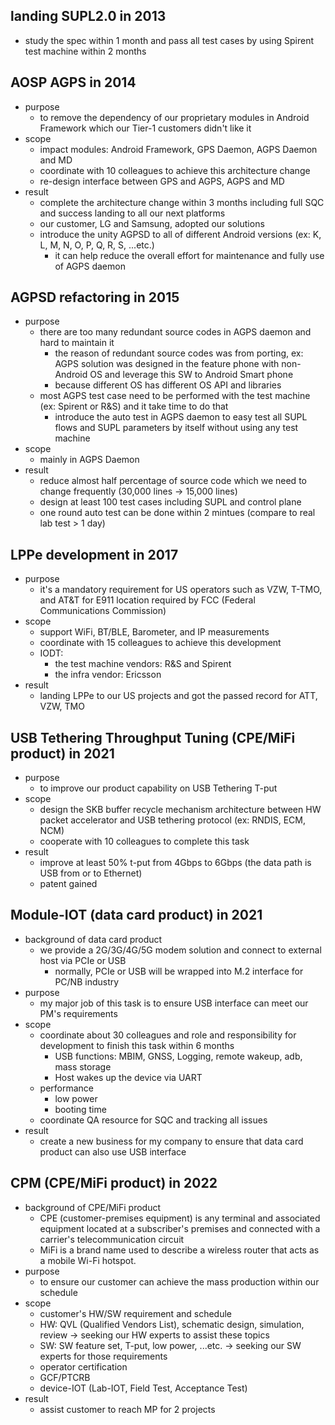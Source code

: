 ## landing SUPL2.0 in 2013
  - study the spec within 1 month and pass all test cases by using Spirent test machine within 2 months

## AOSP AGPS in 2014
  - purpose
    - to remove the dependency of our proprietary modules in Android Framework which our Tier-1 customers didn't like it
  - scope
    - impact modules: Android Framework, GPS Daemon, AGPS Daemon and MD
    - coordinate with 10 colleagues to achieve this architecture change
    - re-design interface between GPS and AGPS, AGPS and MD
  - result
    - complete the architecture change within 3 months including full SQC and success landing to all our next platforms
    - our customer, LG and Samsung, adopted our solutions
	- introduce the unity AGPSD to all of different Android versions (ex: K, L, M, N, O, P, Q, R, S, ...etc.)
	  - it can help reduce the overall effort for maintenance and fully use of AGPS daemon

## AGPSD refactoring in 2015
  - purpose
    - there are too many redundant source codes in AGPS daemon and hard to maintain it
      - the reason of redundant source codes was from porting, ex: AGPS solution was designed in the feature phone with non-Android OS and leverage this SW to Android Smart phone
      - because different OS has different OS API and libraries
    - most AGPS test case need to be performed with the test machine (ex: Spirent or R&S) and it take time to do that
	    - introduce the auto test in AGPS daemon to easy test all SUPL flows and SUPL parameters by itself without using any test machine
  - scope
    - mainly in AGPS Daemon
  - result
    - reduce almost half percentage of source code which we need to change frequently (30,000 lines -> 15,000 lines)
    - design at least 100 test cases including SUPL and control plane 
    - one round auto test can be done within 2 mintues (compare to real lab test > 1 day)

## LPPe development in 2017
  - purpose
    - it's a mandatory requirement for US operators such as VZW, T-TMO, and AT&T for E911 location required by FCC (Federal Communications Commission)
  - scope
    - support WiFi, BT/BLE, Barometer, and IP measurements
    - coordinate with 15 colleagues to achieve this development
	- IODT: 
	  - the test machine vendors: R&S and Spirent
	  - the infra vendor: Ericsson
  - result
    - landing LPPe to our US projects and got the passed record for ATT, VZW, TMO

## USB Tethering Throughput Tuning (CPE/MiFi product) in 2021
  - purpose
    - to improve our product capability on USB Tethering T-put
  - scope
    - design the SKB buffer recycle mechanism architecture between HW packet accelerator and USB tethering protocol (ex: RNDIS, ECM, NCM)
    - cooperate with 10 colleagues to complete this task
  - result
    - improve at least 50% t-put from 4Gbps to 6Gbps (the data path is USB from or to Ethernet)
    - patent gained

## Module-IOT (data card product) in 2021
  - background of data card product
    - we provide a 2G/3G/4G/5G modem solution and connect to external host via PCIe or USB
	  - normally, PCIe or USB will be wrapped into M.2 interface for PC/NB industry
  - purpose
    - my major job of this task is to ensure USB interface can meet our PM's requirements
  - scope
    - coordinate about 30 colleagues and role and responsibility for development to finish this task within 6 months
	  - USB functions: MBIM, GNSS, Logging, remote wakeup, adb, mass storage
	  - Host wakes up the device via UART
    - performance
      - low power
      - booting time
    - coordinate QA resource for SQC and tracking all issues
  - result
    - create a new business for my company to ensure that data card product can also use USB interface

## CPM (CPE/MiFi product) in 2022
  - background of CPE/MiFi product
    - CPE (customer-premises equipment) is any terminal and associated equipment located at a subscriber's premises and connected with a carrier's telecommunication circuit 
    - MiFi is a brand name used to describe a wireless router that acts as a mobile Wi-Fi hotspot.
  - purpose
    - to ensure our customer can achieve the mass production within our schedule
  - scope
    - customer's HW/SW requirement and schedule
    - HW: QVL (Qualified Vendors List), schematic design, simulation, review -> seeking our HW experts to assist these topics
    - SW: SW feature set, T-put, low power, ...etc. -> seeking our SW experts for those requirements
    - operator certification
    - GCF/PTCRB
    - device-IOT (Lab-IOT, Field Test, Acceptance Test)
  - result
    - assist customer to reach MP for 2 projects
